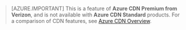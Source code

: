 > [AZURE.IMPORTANT] This is a feature of **Azure CDN Premium from Verizon**, and is not available with **Azure CDN Standard** products.  For a comparison of CDN features, see [Azure CDN Overview](cdn-overview.md#azure-cdn-features). 